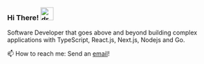 ### Hi There! <img src="https://raw.githubusercontent.com/MartinHeinz/MartinHeinz/master/wave.gif" alt="drawing" width="30"/>

Software Developer that goes above and beyond building complex applications with TypeScript, React.js, Next.js, Nodejs and Go.

📫 How to reach me: Send an [email](@mailto:hjpunzalan@gmail.com)!
